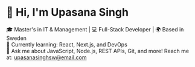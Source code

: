 # 👋 Hi, I'm Upasana Singh

🎓 Master's in IT & Management | 💻 Full-Stack Developer | 🌍 Based in Sweden  
🌱 Currently learning: React, Next.js, and DevOps  
💬 Ask me about JavaScript, Node.js, REST APIs, Git, and more!
Reach me at: upasanasinghsw@email.com
